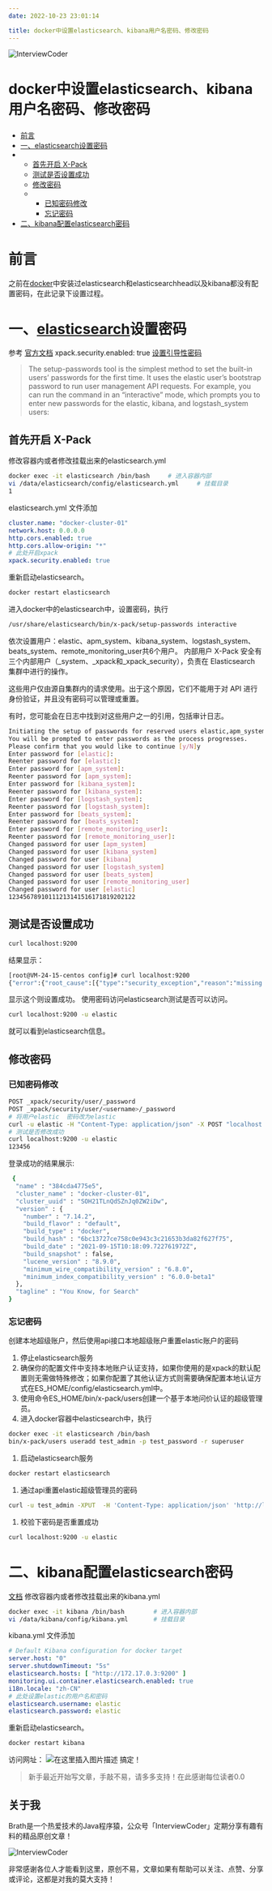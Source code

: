 ```yaml
---
date: 2022-10-23 23:01:14

title: docker中设置elasticsearch、kibana用户名密码、修改密码
---
```


![InterviewCoder](https://brath4.oss-cn-shenzhen.aliyuncs.com/picgo/%E6%89%AB%E7%A0%81_%E6%90%9C%E7%B4%A2%E8%81%94%E5%90%88%E4%BC%A0%E6%92%AD%E6%A0%B7%E5%BC%8F-%E6%A0%87%E5%87%86%E8%89%B2%E7%89%88.png)



# docker中设置elasticsearch、kibana用户名密码、修改密码

### 

- [前言](#_1)
- [一、elasticsearch设置密码](#elasticsearch_3)
- - [首先开启 X-Pack](#_XPack_8)
  - [测试是否设置成功](#_62)
  - [修改密码](#_77)
  - - [已知密码修改](#_78)
    - [忘记密码](#_107)
- [二、kibana配置elasticsearch密码](#kibanaelasticsearch_131)



# 前言

之前在[docker](https://so.csdn.net/so/search?q=docker&spm=1001.2101.3001.7020)中安装过elasticsearch和elasticsearchhead以及kibana都没有配置密码，在此记录下设置过程。

# 一、[elasticsearch](https://so.csdn.net/so/search?q=elasticsearch&spm=1001.2101.3001.7020)设置密码

参考 [官方文档](https://www.elastic.co/guide/en/elasticsearch/reference/7.16/security-settings.html#token-service-settings)
xpack.security.enabled: true
[设置引导性密码](https://www.elastic.co/guide/en/elasticsearch/reference/7.16/security-api-change-password.html)

> The setup-passwords tool is the simplest method to set the built-in users’ passwords for the first time. It uses the elastic user’s bootstrap password to run user management API requests. For example, you can run the command in an “interactive” mode, which prompts you to enter new passwords for the elastic, kibana, and logstash_system users:

## 首先开启 X-Pack

修改容器内或者修改挂载出来的elasticsearch.yml

```bash
docker exec -it elasticsearch /bin/bash		# 进入容器内部
vi /data/elasticsearch/config/elasticsearch.yml		# 挂载目录
1
```

elasticsearch.yml 文件添加

```yaml
cluster.name: "docker-cluster-01"
network.host: 0.0.0.0
http.cors.enabled: true
http.cors.allow-origin: "*"
# 此处开启xpack
xpack.security.enabled: true
```

重新启动elasticsearch。

```bash
docker restart elasticsearch
```

进入docker中的elasticsearch中，设置密码，执行

```bash
/usr/share/elasticsearch/bin/x-pack/setup-passwords interactive
```

依次设置用户：elastic、apm_system、kibana_system、logstash_system、beats_system、remote_monitoring_user共6个用户。
内部用户
X-Pack 安全有三个内部用户（_system、_xpack和_xpack_security），负责在 Elasticsearch 集群中进行的操作。

这些用户仅由源自集群内的请求使用。出于这个原因，它们不能用于对 API 进行身份验证，并且没有密码可以管理或重置。

有时，您可能会在日志中找到对这些用户之一的引用，包括审计日志。

```bash
Initiating the setup of passwords for reserved users elastic,apm_system,kibana,kibana_system,logstash_system,beats_system,remote_monitoring_user.
You will be prompted to enter passwords as the process progresses.
Please confirm that you would like to continue [y/N]y
Enter password for [elastic]: 
Reenter password for [elastic]: 
Enter password for [apm_system]: 
Reenter password for [apm_system]: 
Enter password for [kibana_system]: 
Reenter password for [kibana_system]: 
Enter password for [logstash_system]: 
Reenter password for [logstash_system]: 
Enter password for [beats_system]: 
Reenter password for [beats_system]: 
Enter password for [remote_monitoring_user]: 
Reenter password for [remote_monitoring_user]: 
Changed password for user [apm_system]
Changed password for user [kibana_system]
Changed password for user [kibana]
Changed password for user [logstash_system]
Changed password for user [beats_system]
Changed password for user [remote_monitoring_user]
Changed password for user [elastic]
12345678910111213141516171819202122
```

## 测试是否设置成功

```bash
curl localhost:9200
```

结果显示：

```bash
[root@VM-24-15-centos config]# curl localhost:9200
{"error":{"root_cause":[{"type":"security_exception","reason":"missing authentication credentials for REST request [/]","header":{"WWW-Authenticate":"Basic realm=\"security\" charset=\"UTF-8\""}}],"type":"security_exception","reason":"missi
```

显示这个则设置成功。
使用密码访问elasticsearch测试是否可以访问。

```bash
curl localhost:9200 -u elastic
```

就可以看到elasticsearch信息。

## 修改密码

### 已知密码修改

```bash
POST _xpack/security/user/_password
POST _xpack/security/user/<username>/_password
# 将用户elastic  密码改为elastic
curl -u elastic -H "Content-Type: application/json" -X POST "localhost:9200/_xpack/security/user/elastic/_password" --data '{"password":"elastic"}'
# 测试是否修改成功
curl localhost:9200 -u elastic
123456
```

登录成功的结果展示:

```bash
 {
  "name" : "384cda4775e5",
  "cluster_name" : "docker-cluster-01",
  "cluster_uuid" : "SOH21TLnQdSZnJq0ZW2iDw",
  "version" : {
    "number" : "7.14.2",
    "build_flavor" : "default",
    "build_type" : "docker",
    "build_hash" : "6bc13727ce758c0e943c3c21653b3da82f627f75",
    "build_date" : "2021-09-15T10:18:09.722761972Z",
    "build_snapshot" : false,
    "lucene_version" : "8.9.0",
    "minimum_wire_compatibility_version" : "6.8.0",
    "minimum_index_compatibility_version" : "6.0.0-beta1"
  },
  "tagline" : "You Know, for Search"
}
```

### 忘记密码

创建本地超级账户，然后使用api接口本地超级账户重置elastic账户的密码

1. 停止elasticsearch服务
2. 确保你的配置文件中支持本地账户认证支持，如果你使用的是xpack的默认配置则无需做特殊修改；如果你配置了其他认证方式则需要确保配置本地认证方式在ES_HOME/config/elasticsearch.yml中。
3. 使用命令ES_HOME/bin/x-pack/users创建一个基于本地问价认证的超级管理员。
4. 进入docker容器中elasticsearch中，执行

```bash
docker exec -it elasticsearch /bin/bash
bin/x-pack/users useradd test_admin -p test_password -r superuser
```

1. 启动elasticsearch服务

```bash
docker restart elasticsearch
```

1. 通过api重置elastic超级管理员的密码

```bash
curl -u test_admin -XPUT  -H 'Content-Type: application/json' 'http://localhost:9200/_xpack/security/user/elastic/_password' -d '{"password" : "新密码"}'
```

1. 校验下密码是否重置成功

```bash
curl localhost:9200 -u elastic
```

# 二、kibana配置elasticsearch密码

[文档](https://www.elastic.co/guide/en/kibana/7.16/settings.html)
修改容器内或者修改挂载出来的kibana.yml

```bash
docker exec -it kibana /bin/bash		# 进入容器内部
vi /data/kibana/config/kibana.yml		# 挂载目录
```

kibana.yml 文件添加

```yaml
# Default Kibana configuration for docker target
server.host: "0"
server.shutdownTimeout: "5s"
elasticsearch.hosts: [ "http://172.17.0.3:9200" ]
monitoring.ui.container.elasticsearch.enabled: true
i18n.locale: "zh-CN"
# 此处设置elastic的用户名和密码
elasticsearch.username: elastic
elasticsearch.password: elastic
```

重新启动elasticsearch。

```bash
docker restart kibana
```

访问网址：
![在这里插入图片描述](https://brath.oss-cn-shanghai.aliyuncs.com/pigo/f9ba8bb8f117485b8b8246d9d62599f8.png)
搞定！

> 新手最近开始写文章，手敲不易，请多多支持！在此感谢每位读者0.0
## 关于我

Brath是一个热爱技术的Java程序猿，公众号「InterviewCoder」定期分享有趣有料的精品原创文章！

![InterviewCoder](https://brath4.oss-cn-shenzhen.aliyuncs.com/picgo/%E4%BA%8C%E7%BB%B4%E7%A0%81plus.png)

非常感谢各位人才能看到这里，原创不易，文章如果有帮助可以关注、点赞、分享或评论，这都是对我的莫大支持！
